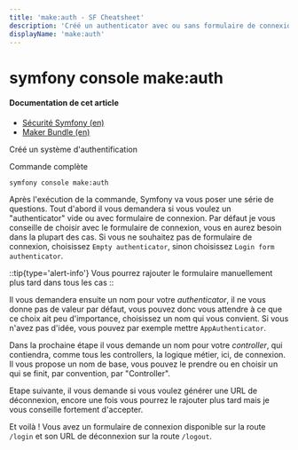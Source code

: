 ```yaml
---
title: 'make:auth - SF Cheatsheet'
description: 'Créé un authenticator avec ou sans formulaire de connexion'
displayName: 'make:auth'
---
```


# symfony console make:auth
#### **Documentation de cet article**
- [Sécurité Symfony (en)](https://symfony.com/doc/current/security.html)
- [Maker Bundle (en)](https://symfony.com/bundles/SymfonyMakerBundle/current/index.html)

Créé un système d'authentification

Commande complète
```shell
symfony console make:auth
```

Après l'exécution de la commande, Symfony va vous poser une série de questions. Tout d'abord il vous demandera si vous voulez un "authenticator" vide ou avec formulaire de connexion. Par défaut je vous conseille de choisir avec le formulaire de connexion, vous en aurez besoin dans la plupart des cas. Si vous ne souhaitez pas de formulaire de connexion, choisissez `Empty authenticator`, sinon choisissez `Login form authenticator`.

::tip{type='alert-info'}
Vous pourrez rajouter le formulaire manuellement plus tard dans tous les cas
::

Il vous demandera ensuite un nom pour votre _authenticator_, il ne vous donne pas de valeur par défaut, vous pouvez donc vous attendre à ce que ce choix ait peu d'importance, choisissez un nom qui vous convient. Si vous n'avez pas d'idée, vous pouvez par exemple mettre `AppAuthenticator`.

Dans la prochaine étape il vous demande un nom pour votre _controller_, qui contiendra, comme tous les controllers, la logique métier, ici, de connexion. Il vous propose un nom de base, vous pouvez le prendre ou en choisir un qui se finit, par convention, par "Controller".

Etape suivante, il vous demande si vous voulez générer une URL de déconnexion, encore une fois vous pourrez le rajouter plus tard mais je vous conseille fortement d'accepter.

Et voilà ! Vous avez un formulaire de connexion disponible sur la route `/login` et son URL de déconnexion sur la route `/logout`.